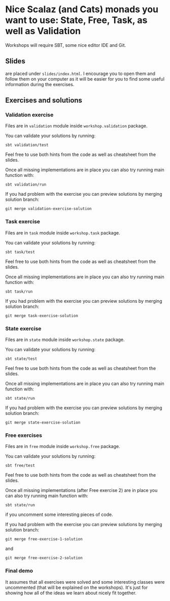 # Nice Scalaz (and Cats) monads you want to use: State, Free, Task, as well as Validation

Workshops will require SBT, some nice editor IDE and Git.

## Slides

are placed under `slides/index.html`. I encourage you to open them and follow them on your computer as it will be easier for you to find some useful information during the exercises.

## Exercises and solutions

### Validation exercise

Files are in `validation` module inside `workshop.validation` package.

You can validate your solutions by running:

    sbt validation/test

Feel free to use both hints from the code as well as cheatsheet from the slides.

Once all missing implementations are in place you can also try running main function with:

    sbt validation/run

If you had problem with the exercise you can preview solutions by merging solution branch:

    git merge validation-exercise-solution

### Task exercise

Files are in `task` module inside `workshop.task` package.

You can validate your solutions by running:

    sbt task/test

Feel free to use both hints from the code as well as cheatsheet from the slides.

Once all missing implementations are in place you can also try running main function with:

    sbt task/run

If you had problem with the exercise you can preview solutions by merging solution branch:

    git merge task-exercise-solution

### State exercise

Files are in `state` module inside `workshop.state` package.

You can validate your solutions by running:

    sbt state/test

Feel free to use both hints from the code as well as cheatsheet from the slides.

Once all missing implementations are in place you can also try running main function with:

    sbt state/run

If you had problem with the exercise you can preview solutions by merging solution branch:

    git merge state-exercise-solution

### Free exercises

Files are in `free` module inside `workshop.free` package.

You can validate your solutions by running:

    sbt free/test

Feel free to use both hints from the code as well as cheatsheet from the slides.

Once all missing implementations (after Free exercise 2) are in place you can also try running main function with:

    sbt state/run

if you uncomment some interesting pieces of code.

If you had problem with the exercise you can preview solutions by merging solution branch:

    git merge free-exercise-1-solution

and

    git merge free-exercise-2-solution

### Final demo

It assumes that all exercises were solved and some interesting classes were uncommented (that will be explained on the workshops). It's just for showing how all of the ideas we learn about nicely fit together.
